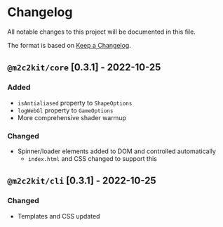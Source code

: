 # Changelog

All notable changes to this project will be documented in this file.

The format is based on [Keep a Changelog](https://keepachangelog.com/en/1.0.0/).

## `@m2c2kit/core` [0.3.1] - 2022-10-25

### Added

- `isAntialiased` property to `ShapeOptions`
- `logWebGl` property to `GameOptions`
- More comprehensive shader warmup

### Changed

- Spinner/loader elements added to DOM and controlled automatically
  - `index.html` and CSS changed to support this

## `@m2c2kit/cli` [0.3.1] - 2022-10-25

### Changed

- Templates and CSS updated
